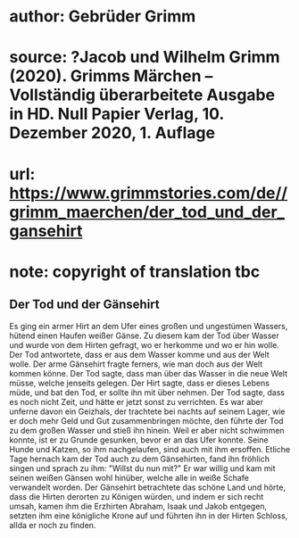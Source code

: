 # author: Gebrüder Grimm
# source: ?Jacob und Wilhelm Grimm (2020). Grimms Märchen – Vollständig überarbeitete Ausgabe in HD. Null Papier Verlag, 10. Dezember 2020, 1. Auflage
# url: https://www.grimmstories.com/de//grimm_maerchen/der_tod_und_der_gansehirt
# note: copyright of translation tbc

## Der Tod und der Gänsehirt 

Es ging ein armer Hirt an dem Ufer eines großen und ungestümen Wassers,
hütend einen Haufen weißer Gänse. Zu diesem kam der Tod über Wasser und
wurde von dem Hirten gefragt, wo er herkomme und wo er hin wolle. Der
Tod antwortete, dass er aus dem Wasser komme und aus der Welt wolle. Der
arme Gänsehirt fragte ferners, wie man doch aus der Welt kommen könne.
Der Tod sagte, dass man über das Wasser in die neue Welt müsse, welche
jenseits gelegen. Der Hirt sagte, dass er dieses Lebens müde, und bat
den Tod, er sollte ihn mit über nehmen. Der Tod sagte, dass es noch
nicht Zeit, und hätte er jetzt sonst zu verrichten. Es war aber unferne
davon ein Geizhals, der trachtete bei nachts auf seinem Lager, wie er
doch mehr Geld und Gut zusammenbringen möchte, den führte der Tod zu dem
großen Wasser und stieß ihn hinein. Weil er aber nicht schwimmen konnte,
ist er zu Grunde gesunken, bevor er an das Ufer konnte. Seine Hunde und
Katzen, so ihm nachgelaufen, sind auch mit ihm ersoffen. Etliche Tage
hernach kam der Tod auch zu dem Gänsehirten, fand ihn fröhlich singen
und sprach zu ihm: "Willst du nun mit?" Er war willig und kam mit
seinen weißen Gänsen wohl hinüber, welche alle in weiße Schafe
verwandelt worden. Der Gänsehirt betrachtete das schöne Land und hörte,
dass die Hirten derorten zu Königen würden, und indem er sich recht
umsah, kamen ihm die Erzhirten Abraham, Isaak und Jakob entgegen,
setzten ihm eine königliche Krone auf und führten ihn in der Hirten
Schloss, allda er noch zu finden.
